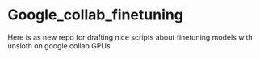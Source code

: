 # Google_collab_finetuning

Here is as new repo for drafting nice scripts about finetuning models with unsloth on google collab GPUs
